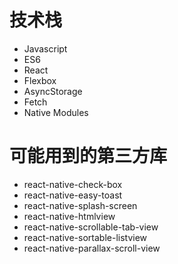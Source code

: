 # 技术栈
- Javascript
- ES6
- React
- Flexbox
- AsyncStorage
- Fetch
- Native Modules

# 可能用到的第三方库
- react-native-check-box
- react-native-easy-toast
- react-native-splash-screen
- react-native-htmlview
- react-native-scrollable-tab-view
- react-native-sortable-listview
- react-native-parallax-scroll-view

